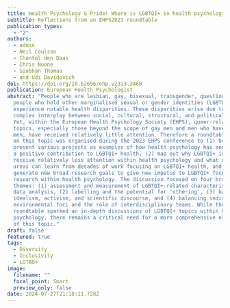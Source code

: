 ```yaml
---
title: Health Psychology & Pride! Where is LGBTQI+ in health psychology?
subtitle: Reflections from an EHPS2023 roundtable
publication_types:
  - "2"
authors:
  - admin
  - Neil Coulson
  - Chantal den Daas
  - Chris Noone
  - Siobhan Thomas
  - and Udi Davidovich
doi: https://doi.org/10.62696/ehp.v23i3.3460
publication: European Health Psychologist
abstract: "People who are lesbian, gay, bisexual, transgender, questioning, and
  people who hold other marginalised sexual or gender identities (LGBTQI+) often
  experience notable health disparities. These disparities arise due to a
  complex interplay between social, cultural, structural, and political factors.
  Yet, within the European Health Psychology Society (EHPS), queer-related
  topics, especially those beyond the scope of gay men and men who have sex with
  men, have received relatively little attention. Therefore a roundtable focused
  on this topic was organised during the 2023 EHPS conference to (1) briefly
  present various projects as examples of how health psychology has and can make
  a positive contribution to LGBTQI+ health, (2) map out why LGBTQI+ issues
  receive relatively less attention within health psychology and what other
  areas can learn from decades of work focusing on LGBTQI+ health, and (3)
  generate new broad research goals to give new impetus to LGBTQI+ focused
  research within health psychology. The discussion focused on four broad
  themes: (1) assessment and measurement of LGBTQI+-related characteristics and
  data analysis, (2) labelling and the potential for 'othering', (3) balancing
  idealism, activism, and scientific discourse, and (4) balancing individual and
  environmental foci and the role of interdisciplinary teams. While the
  roundtable sparked an in-depth discussions of LGBTQI+ topics within health
  psychology, there remains a critical need for a more comprehensive exploration
  of this topic."
draft: false
featured: true
tags:
  - Diversity
  - Inclusivity
  - LGTBQ+
image:
  filename: ""
  focal_point: Smart
  preview_only: false
date: 2024-07-27T21:18:11.728Z
---
```

